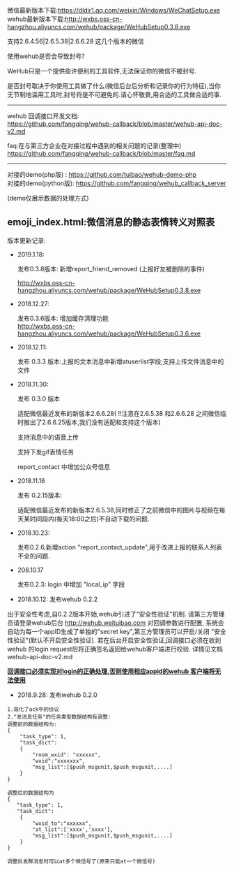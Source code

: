 微信最新版本下载:https://dldir1.qq.com/weixin/Windows/WeChatSetup.exe  
wehub最新版本下载:http://wxbs.oss-cn-hangzhou.aliyuncs.com/wehub/package/WeHubSetup0.3.8.exe

支持2.6.4.56|2.6.5.38|2.6.6.28 这几个版本的微信

使用wehub是否会导致封号?

WeHub只是一个提供些许便利的工具软件,无法保证你的微信不被封号.

是否封号取决于你使用工具做了什么(微信后台后分析和记录你的行为特征),当你无节制地滥用工具时,封号将是不可避免的.请心怀敬畏,用合适的工具做合适的事.

------

wehub 回调接口开发文档:  
https://github.com/fangqing/wehub-callback/blob/master/wehub-api-doc-v2.md

faq:在与第三方企业在对接过程中遇到的相关问题的记录(整理中)     
https://github.com/fangqing/wehub-callback/blob/master/faq.md

------
对接的demo(php版) : https://github.com/tuibao/wehub-demo-php  
对接的demo(python版): https://github.com/fangqing/wehub_callback_server  

(demo仅展示数据的处理方式)

emoji_index.html:微信消息的静态表情转义对照表
------
版本更新记录:  

- 2019.1.18:

  发布0.3.8版本:  新增report_friend_removed (上报好友被删除的事件)

  http://wxbs.oss-cn-hangzhou.aliyuncs.com/wehub/package/WeHubSetup0.3.8.exe

-   2018.12.27:

    发布0.3.6版本:  增加缓存清理功能  
    http://wxbs.oss-cn-hangzhou.aliyuncs.com/wehub/package/WeHubSetup0.3.6.exe

-  2018.12.11:

   发布 0.3.3 版本:上报的文本消息中新增atuserlist字段;支持上传文件消息中的文件


- 2018.11.30:

  发布 0.3.0 版本

  适配微信最近发布的新版本2.6.6.28( !!注意在2.6.5.38 和2.6.6.28 之间微信临时推出了2.6.6.25版本,我们没有适配和支持这个版本)

  支持消息中的语音上传

  支持下发gif表情任务

  report_contact 中增加公众号信息

- 2018.11.16

  发布 0.2.15版本:

  适配微信最近发布的新版本2.6.5.38,同时修正了之前微信中的图片与视频在每天某时间段内(每天18:00之后)不自动下载的问题.

- 2018.10.23:

  发布0.2.6,新增action "report_contact_update",用于改进上报的联系人列表不全的问题.

- 208.10.17

   发布0.2.3: login 中增加 "local_ip" 字段

-  2018.10.12:
    发布wehub 0.2.2

出于安全性考虑,自0.2.2版本开始,wehub引进了"安全性验证"机制. 请第三方管理员请登录wehub后台 http://wehub.weituibao.com  对回调参数进行配置, 系统会自动为每一个appID生成了单独的"secret key",第三方管理员可以开启/关闭 "安全性验证"(默认不开启安全性验证). 若在后台开启安全性验证,回调接口必须在收到 wehub 的login request后将正确签名返回给wehub客户端进行校验. 详情见文档 wehub-api-doc-v2.md

<u>**回调接口必须实现对login的正确处理,否则使用相应appid的wehub 客户端将无法使用**</u>



- 2018.9.28:
  发布wehub 0.2.0

```
1.简化了ack中的协议
2."发消息任务"的任务类型数据结构有调整:  
调整前的数据结构为:
{
    "task_type": 1,  
    "task_dict":
    {
    	"room_wxid": "xxxxxx",  
    	"wxid":"xxxxxxx",	   				  
    	"msg_list":[$push_msgunit,$push_msgunit,....]
	}
}

调整后的数据结构为
{
   "task_type": 1,  
   "task_dict":
    {
        "wxid_to":"xxxxxx",  	
        "at_list":['xxxx','xxxx'],  
    	"msg_list":[$push_msgunit,$push_msgunit,....]
	}
}

调整后发群消息时可以at多个微信号了(原来只能at一个微信号)
```

